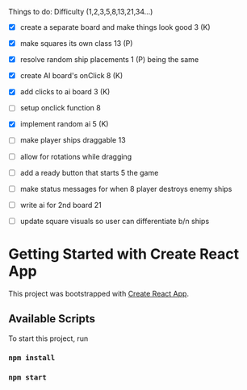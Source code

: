Things to do:                   Difficulty (1,2,3,5,8,13,21,34...)

- [x] create a separate board
      and make things look good        3  (K)

- [x] make squares its own class       13 (P)

- [x] resolve random ship placements    1 (P)
      being the same

- [x] create AI board's onClick         8 (K)

- [x] add clicks to ai board            3 (K)

- [ ] setup onclick function            8

- [x] implement random ai               5 (K)

- [ ] make player ships draggable       13 

- [ ] allow for rotations while dragging

- [ ] add a ready button that starts    5
      the game

- [ ] make status messages for when     8
      player destroys enemy ships

- [ ] write ai for 2nd board            21

- [ ] update square visuals so user
      can differentiate b/n ships


# Getting Started with Create React App

This project was bootstrapped with [Create React App](https://github.com/facebook/create-react-app).

## Available Scripts

To start this project, run

### `npm install`


### `npm start`


